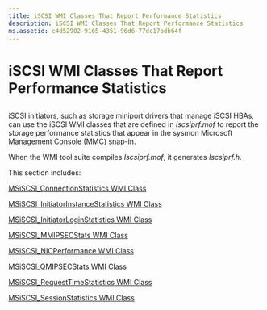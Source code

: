 ```yaml
---
title: iSCSI WMI Classes That Report Performance Statistics
description: iSCSI WMI Classes That Report Performance Statistics
ms.assetid: c4d52902-9165-4351-96d6-77dc17bdb64f
---
```


# iSCSI WMI Classes That Report Performance Statistics


## <span id="ddk_iscsi_wmi_classes_used_to_report_performance_statistics_kr"></span><span id="DDK_ISCSI_WMI_CLASSES_USED_TO_REPORT_PERFORMANCE_STATISTICS_KR"></span>


iSCSI initiators, such as storage miniport drivers that manage iSCSI HBAs, can use the iSCSI WMI classes that are defined in *Iscsiprf.mof* to report the storage performance statistics that appear in the sysmon Microsoft Management Console (MMC) snap-in.

When the WMI tool suite compiles *Iscsiprf.mof*, it generates *Iscsiprf.h*.

This section includes:

[MSiSCSI\_ConnectionStatistics WMI Class](msiscsi-connectionstatistics-wmi-class.md)

[MSiSCSI\_InitiatorInstanceStatistics WMI Class](msiscsi-initiatorinstancestatistics-wmi-class.md)

[MSiSCSI\_InitiatorLoginStatistics WMI Class](msiscsi-initiatorloginstatistics-wmi-class.md)

[MSiSCSI\_MMIPSECStats WMI Class](msiscsi-mmipsecstats-wmi-class.md)

[MSiSCSI\_NICPerformance WMI Class](msiscsi-nicperformance-wmi-class.md)

[MSiSCSI\_QMIPSECStats WMI Class](msiscsi-qmipsecstats-wmi-class.md)

[MSiSCSI\_RequestTimeStatistics WMI Class](msiscsi-requesttimestatistics-wmi-class.md)

[MSiSCSI\_SessionStatistics WMI Class](msiscsi-sessionstatistics-wmi-class.md)

 

 





